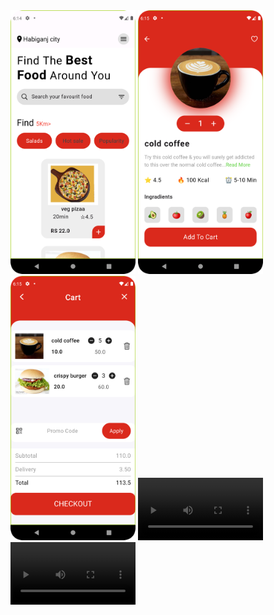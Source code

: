 <span>
<img src="https://github.com/hatimrustam32/practical/blob/main/1.png" width=200>
<img src="https://github.com/hatimrustam32/practical/blob/main/2.png" width=200>
<img src="https://github.com/hatimrustam32/practical/blob/main/3.png" width=200>
  <video width="200" controls> <source src="https://github.com/hatimrustam32/practical/blob/main/practical%20%E2%80%93%203.png%20%5Bpractical%5D%202024-02-15%2018-17-45.mp4" type="video/mp4"> </video>
  <video src="https://github.com/hatimrustam32/practical/blob/main/practical%20%E2%80%93%203.png%20%5Bpractical%5D%202024-02-15%2018-17-45.mp4" width="200" controls></video>
</span>
